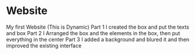# Website
My first Website (This is Dynamic)
Part 1
I created the box and put the texts and box
Part 2
I Arranged the box and the elements in the box, then put everything in the center
Part 3
I added a background and blured it and then improved the existing interface

